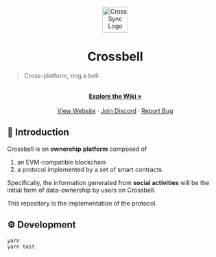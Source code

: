 <p align='center'>
<img src="https://avatars.githubusercontent.com/u/103565959" alt="CrossSync Logo" width="60" height="60" />
</p>

<h1  align='center'>Crossbell</h1>

> Cross-platform, ring a bell.

<p align="center">
    <br />
    <a href="https://github.com/Crossbell-Box/Crossbell-Contracts/wiki"><strong>Explore the Wiki »</strong></a>
    <br />
    <br />
    <a href="https://crossbell.io">View Website</a>
    ·
    <a href="https://discord.gg/ecpfdHHw">Join Discord</a>
    ·
    <a href="https://github.com/Crossbell-Box/Crossbell-Contracts/issues">Report Bug</a>
  </p>

## 🐳 Introduction

Crossbell is an **ownership** **platform** composed of

1. an EVM-compatible blockchain
2. a protocol implemented by a set of smart contracts

Specifically, the information generated from **social activities** will be the initial form of data-ownership by users on Crossbell.

This repository is the implementation of the protocol.

##  ⚙ Development

```shell
yarn
yarn test
```
